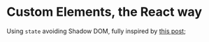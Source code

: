 # Custom Elements, the React way

Using `state` avoiding Shadow DOM,
fully inspired by [this post](https://hackernoon.com/web-components-the-react-way-8ed5b6f4f942#.quj7si7vr);